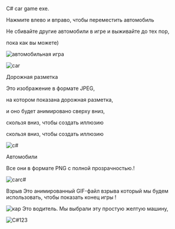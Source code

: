 
C# car game   exe.


Нажмите влево и вправо, чтобы переместить автомобиль

Не сбивайте другие автомобили в игре и выживайте до тех пор,

пока  как вы можете)

![автомобильная игра](https://user-images.githubusercontent.com/84037263/160056068-568bfef7-ef1d-416d-bb9e-b04ac84acdec.png)


![car](https://user-images.githubusercontent.com/84037263/160537101-55e12489-8b17-41bd-acb6-e09f9244b272.png)


Дорожная разметка

Это изображение в формате JPEG,

на котором показана дорожная разметка,

и оно будет анимировано сверху вниз,

скользя вниз, чтобы создать иллюзию

скользя вниз, чтобы создать иллюзию


![c#](https://user-images.githubusercontent.com/84037263/160537701-07058002-48ce-44f2-a78a-7a6fdd216136.png)

Автомобили

Все они в формате PNG с полной прозрачностью.!





![carc#](https://user-images.githubusercontent.com/84037263/160538199-d8aa6b39-6379-4fd4-851a-a752b0fe74ac.png)

Взрыв
Это анимированный GIF-файл взрыва
который мы будем использовать, чтобы показать конец  игры  ! 


![кар](https://user-images.githubusercontent.com/84037263/160539170-443e8ec0-de86-4d39-9e89-32068218ea33.png)
Это водитель.
Мы выбрали эту простую желтую машину,











![C#123](https://user-images.githubusercontent.com/84037263/160539409-11f4de9e-18cf-467f-a6db-0032210ab31e.png)

